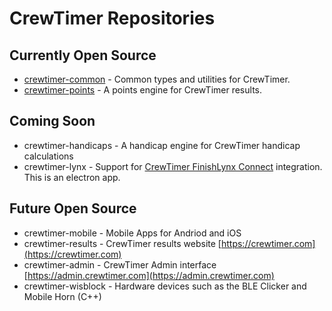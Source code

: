# CrewTimer Repositories

## Currently Open Source

* [crewtimer-common](https://github.com/crewtimer/crewtimer-common) - Common types and utilities for CrewTimer.
* [crewtimer-points](https://github.com/crewtimer/crewtimer-points) - A points engine for CrewTimer results.

## Coming Soon

* crewtimer-handicaps - A handicap engine for CrewTimer handicap calculations
* crewtimer-lynx - Support for [CrewTimer FinishLynx Connect](https://admin.crewtimer.com/help/FinishLynx) integration.  This is an electron app.

## Future Open Source

* crewtimer-mobile - Mobile Apps for Andriod and iOS
* crewtimer-results - CrewTimer results website [https://crewtimer.com](https://crewtimer.com)
* crewtimer-admin - CrewTimer Admin interface [https://admin.crewtimer.com](https://admin.crewtimer.com)
* crewtimer-wisblock - Hardware devices such as the BLE Clicker and Mobile Horn (C++)

